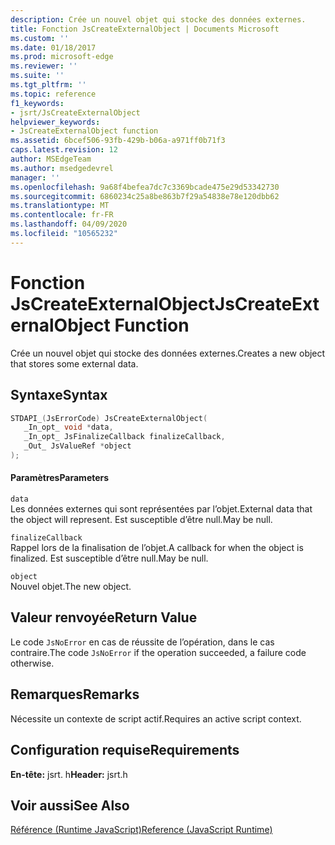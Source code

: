 ```yaml
---
description: Crée un nouvel objet qui stocke des données externes.
title: Fonction JsCreateExternalObject | Documents Microsoft
ms.custom: ''
ms.date: 01/18/2017
ms.prod: microsoft-edge
ms.reviewer: ''
ms.suite: ''
ms.tgt_pltfrm: ''
ms.topic: reference
f1_keywords:
- jsrt/JsCreateExternalObject
helpviewer_keywords:
- JsCreateExternalObject function
ms.assetid: 6bcef506-93fb-429b-b06a-a971ff0b71f3
caps.latest.revision: 12
author: MSEdgeTeam
ms.author: msedgedevrel
manager: ''
ms.openlocfilehash: 9a68f4befea7dc7c3369bcade475e29d53342730
ms.sourcegitcommit: 6860234c25a8be863b7f29a54838e78e120dbb62
ms.translationtype: MT
ms.contentlocale: fr-FR
ms.lasthandoff: 04/09/2020
ms.locfileid: "10565232"
---
```

# <span data-ttu-id="0c443-103">Fonction JsCreateExternalObject</span><span class="sxs-lookup"><span data-stu-id="0c443-103">JsCreateExternalObject Function</span></span>
<span data-ttu-id="0c443-104">Crée un nouvel objet qui stocke des données externes.</span><span class="sxs-lookup"><span data-stu-id="0c443-104">Creates a new object that stores some external data.</span></span>
  
## <span data-ttu-id="0c443-105">Syntaxe</span><span class="sxs-lookup"><span data-stu-id="0c443-105">Syntax</span></span>  
  
```cpp  
STDAPI_(JsErrorCode) JsCreateExternalObject(  
   _In_opt_ void *data,  
   _In_opt_ JsFinalizeCallback finalizeCallback,  
   _Out_ JsValueRef *object  
);  
```  
  
#### <span data-ttu-id="0c443-106">Paramètres</span><span class="sxs-lookup"><span data-stu-id="0c443-106">Parameters</span></span>  
 `data`  
 <span data-ttu-id="0c443-107">Les données externes qui sont représentées par l’objet.</span><span class="sxs-lookup"><span data-stu-id="0c443-107">External data that the object will represent.</span></span> <span data-ttu-id="0c443-108">Est susceptible d’être null.</span><span class="sxs-lookup"><span data-stu-id="0c443-108">May be null.</span></span>  
  
 `finalizeCallback`  
 <span data-ttu-id="0c443-109">Rappel lors de la finalisation de l’objet.</span><span class="sxs-lookup"><span data-stu-id="0c443-109">A callback for when the object is finalized.</span></span> <span data-ttu-id="0c443-110">Est susceptible d’être null.</span><span class="sxs-lookup"><span data-stu-id="0c443-110">May be null.</span></span>  
  
 `object`  
 <span data-ttu-id="0c443-111">Nouvel objet.</span><span class="sxs-lookup"><span data-stu-id="0c443-111">The new object.</span></span>  
  
## <span data-ttu-id="0c443-112">Valeur renvoyée</span><span class="sxs-lookup"><span data-stu-id="0c443-112">Return Value</span></span>  
 <span data-ttu-id="0c443-113">Le code `JsNoError` en cas de réussite de l’opération, dans le cas contraire.</span><span class="sxs-lookup"><span data-stu-id="0c443-113">The code `JsNoError` if the operation succeeded, a failure code otherwise.</span></span>  
  
## <span data-ttu-id="0c443-114">Remarques</span><span class="sxs-lookup"><span data-stu-id="0c443-114">Remarks</span></span>  
 <span data-ttu-id="0c443-115">Nécessite un contexte de script actif.</span><span class="sxs-lookup"><span data-stu-id="0c443-115">Requires an active script context.</span></span>  
  
## <span data-ttu-id="0c443-116">Configuration requise</span><span class="sxs-lookup"><span data-stu-id="0c443-116">Requirements</span></span>  
 <span data-ttu-id="0c443-117">**En-tête:** jsrt. h</span><span class="sxs-lookup"><span data-stu-id="0c443-117">**Header:** jsrt.h</span></span>  
  
## <span data-ttu-id="0c443-118">Voir aussi</span><span class="sxs-lookup"><span data-stu-id="0c443-118">See Also</span></span>  
 [<span data-ttu-id="0c443-119">Référence (Runtime JavaScript)</span><span class="sxs-lookup"><span data-stu-id="0c443-119">Reference (JavaScript Runtime)</span></span>](../chakra-hosting/reference-javascript-runtime.md)